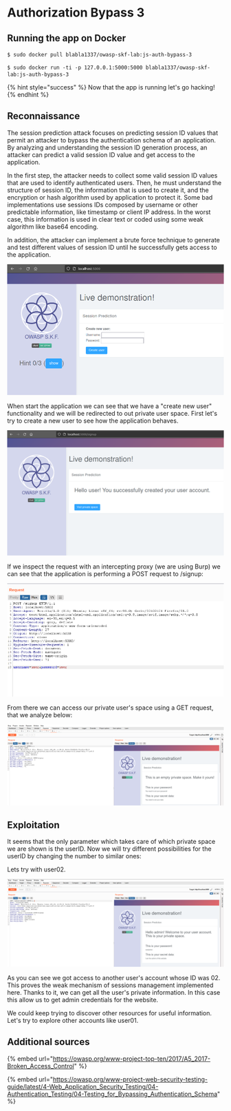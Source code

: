 # Authorization Bypass 3

## Running the app on Docker

```
$ sudo docker pull blabla1337/owasp-skf-lab:js-auth-bypass-3
```

```
$ sudo docker run -ti -p 127.0.0.1:5000:5000 blabla1337/owasp-skf-lab:js-auth-bypass-3
```

{% hint style="success" %}
Now that the app is running let's go hacking!
{% endhint %}

## Reconnaissance

The session prediction attack focuses on predicting session ID values that permit an attacker to bypass the authentication schema of an application. By analyzing and understanding the session ID generation process, an attacker can predict a valid session ID value and get access to the application.

In the first step, the attacker needs to collect some valid session ID values that are used to identify authenticated users. Then, he must understand the structure of session ID, the information that is used to create it, and the encryption or hash algorithm used by application to protect it. Some bad implementations use sessions IDs composed by username or other predictable information, like timestamp or client IP address. In the worst case, this information is used in clear text or coded using some weak algorithm like base64 encoding.

In addition, the attacker can implement a brute force technique to generate and test different values of session ID until he successfully gets access to the application.

![](../../.gitbook/assets/nodejs/Auth-Bypass-3/1.png)

When start the application we can see that we have a "create new user" functionality and we will be redirected to out private user space. First let's try to create a new user to see how the application behaves.

![](../../.gitbook/assets/nodejs/Auth-Bypass-3/2.png)

If we inspect the request with an intercepting proxy \(we are using Burp\) we can see that the application is performing a POST request to /signup:

![](../../.gitbook/assets/nodejs/Auth-Bypass-3/3.png)

From there we can access our private user's space using a GET request, that we analyze below:

![](../../.gitbook/assets/nodejs/Auth-Bypass-3/4.png)

## Exploitation

It seems that the only parameter which takes care of which private space we are shown is the userID. Now we will try different possibilities for the userID by changing the number to similar ones:

Lets try with user02.

![](../../.gitbook/assets/nodejs/Auth-Bypass-3/5.png)

As you can see we got access to another user's account whose ID was 02. This proves the weak mechanism of sessions management implemented here. Thanks to it, we can get all the user's private information. In this case this allow us to get admin credentials for the website.

We could keep trying to discover other resources for useful information. Let's try to explore other accounts like user01.

## Additional sources

{% embed url="https://owasp.org/www-project-top-ten/2017/A5_2017-Broken_Access_Control" %}

{% embed url="https://owasp.org/www-project-web-security-testing-guide/latest/4-Web_Application_Security_Testing/04-Authentication_Testing/04-Testing_for_Bypassing_Authentication_Schema" %}
